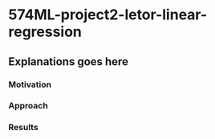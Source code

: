 # 574ML-project2-letor-linear-regression
## Explanations goes here
### Motivation
### Approach
### Results
